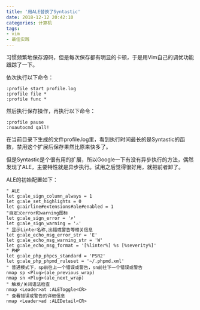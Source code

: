```yaml
---
title: '用ALE替换了Syntastic'
date: 2018-12-12 20:42:10
categories: 计算机
tags:
- vim
- 最佳实践
---
```

习惯频繁地保存源码，但是每次保存都有明显的卡顿，于是用Vim自己的调优功能跟踪了一下。

依次执行以下命令：

```
:profile start profile.log
:profile file *
:profile func *
```

然后执行保存操作，再执行以下命令：

```
:profile pause
:noautocmd qall!
```

在当前目录下生成的文件profile.log里，看到执行时间最长的是Syntastic的函数，禁用这个扩展后保存果然比原来快多了。

但是Syntastic是个很有用的扩展，所以Google一下有没有异步执行的方法，偶然发现了ALE，主要特性就是异步执行。试用之后觉得很好用，就把前者卸了。

ALE的初始配置如下：

```vim
" ALE
let g:ale_sign_column_always = 1
let g:ale_set_highlights = 0
let g:airline#extensions#ale#enabled = 1
"自定义error和warning图标
let g:ale_sign_error = '✗'
let g:ale_sign_warning = '⚠'
" 显示Linter名称,出错或警告等相关信息
let g:ale_echo_msg_error_str = 'E'
let g:ale_echo_msg_warning_str = 'W'
let g:ale_echo_msg_format = '[%linter%] %s [%severity%]'
" PHP
let g:ale_php_phpcs_standard = 'PSR2'
let g:ale_php_phpmd_ruleset = '~/.phpmd.xml'
" 普通模式下，sp前往上一个错误或警告，sn前往下一个错误或警告
nmap sp <Plug>(ale_previous_wrap)
nmap sn <Plug>(ale_next_wrap)
" 触发/关闭语法检查
nmap <Leader>at :ALEToggle<CR>
" 查看错误或警告的详细信息
nmap <Leader>ad :ALEDetail<CR>
```
